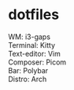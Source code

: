 # dotfiles
WM: i3-gaps <br>
Terminal: Kitty <br>
Text-editor: Vim <br>
Composer: Picom <br>
Bar: Polybar <br>
Distro: Arch <br>
